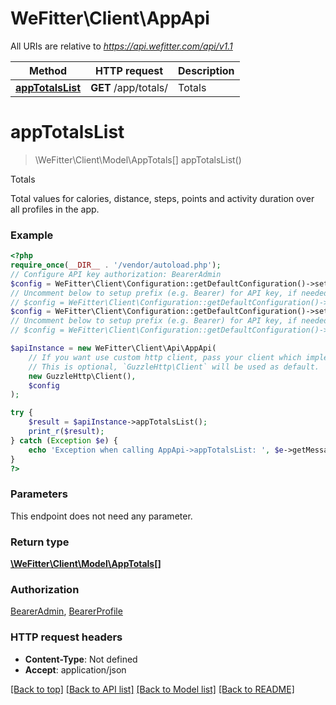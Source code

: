 # WeFitter\Client\AppApi

All URIs are relative to *https://api.wefitter.com/api/v1.1*

Method | HTTP request | Description
------------- | ------------- | -------------
[**appTotalsList**](AppApi.md#apptotalslist) | **GET** /app/totals/ | Totals

# **appTotalsList**
> \WeFitter\Client\Model\AppTotals[] appTotalsList()

Totals

Total values for calories, distance, steps, points and activity duration over all profiles in the app.

### Example
```php
<?php
require_once(__DIR__ . '/vendor/autoload.php');
// Configure API key authorization: BearerAdmin
$config = WeFitter\Client\Configuration::getDefaultConfiguration()->setApiKey('Authorization', 'YOUR_API_KEY');
// Uncomment below to setup prefix (e.g. Bearer) for API key, if needed
// $config = WeFitter\Client\Configuration::getDefaultConfiguration()->setApiKeyPrefix('Authorization', 'Bearer');// Configure API key authorization: BearerProfile
$config = WeFitter\Client\Configuration::getDefaultConfiguration()->setApiKey('Authorization', 'YOUR_API_KEY');
// Uncomment below to setup prefix (e.g. Bearer) for API key, if needed
// $config = WeFitter\Client\Configuration::getDefaultConfiguration()->setApiKeyPrefix('Authorization', 'Bearer');

$apiInstance = new WeFitter\Client\Api\AppApi(
    // If you want use custom http client, pass your client which implements `GuzzleHttp\ClientInterface`.
    // This is optional, `GuzzleHttp\Client` will be used as default.
    new GuzzleHttp\Client(),
    $config
);

try {
    $result = $apiInstance->appTotalsList();
    print_r($result);
} catch (Exception $e) {
    echo 'Exception when calling AppApi->appTotalsList: ', $e->getMessage(), PHP_EOL;
}
?>
```

### Parameters
This endpoint does not need any parameter.

### Return type

[**\WeFitter\Client\Model\AppTotals[]**](../Model/AppTotals.md)

### Authorization

[BearerAdmin](../../README.md#BearerAdmin), [BearerProfile](../../README.md#BearerProfile)

### HTTP request headers

 - **Content-Type**: Not defined
 - **Accept**: application/json

[[Back to top]](#) [[Back to API list]](../../README.md#documentation-for-api-endpoints) [[Back to Model list]](../../README.md#documentation-for-models) [[Back to README]](../../README.md)

